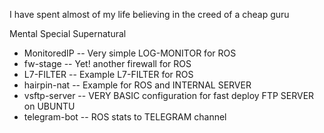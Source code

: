 I have spent almost of my life believing in the creed of a cheap guru

Mental Special Supernatural

- MonitoredIP -- Very simple LOG-MONITOR for ROS
- fw-stage -- Yet! another firewall for ROS
- L7-FILTER -- Example L7-FILTER for ROS
- hairpin-nat -- Example for ROS and INTERNAL SERVER 
- vsftp-server -- VERY BASIC configuration for fast deploy FTP SERVER on UBUNTU 
- telegram-bot -- ROS  stats to TELEGRAM channel
